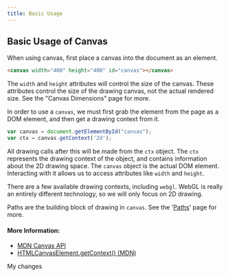 ```yaml
---
title: Basic Usage
---
```

## Basic Usage of Canvas

When using canvas, first place a canvas into the document as an element.

```html
<canvas width="400" height="400" id="canvas"></canvas>
```

The `width` and `height` attributes will control the size of the canvas. These attributes control the size of the drawing canvas, not the actual rendered size. See the "Canvas Dimensions" page for more.

In order to use a `canvas`, we must first grab the element from the page as a DOM element, and then get a drawing context from it.

```js
var canvas = document.getElementById("canvas");
var ctx = canvas.getContext('2d');
```

All drawing calls after this will be made from the `ctx` object. The `ctx` represents the drawing context of the object, and contains information about the 2D drawing space. The `canvas` object is the actual DOM element. Interacting with it allows us to access attributes like `width` and `height`.

There are a few available drawing contexts, including `webgl`. WebGL is really an entirely different technology, so we will only focus on 2D drawing.

Paths are the building block of drawing in `canvas`. See the '[Paths](/articles/canvas/paths)' page for more.

#### More Information:

- [MDN Canvas API](https://developer.mozilla.org/en-US/docs/Web/API/Canvas_API)
- [HTMLCanvasElement.getContext() (MDN)](https://developer.mozilla.org/en-US/docs/Web/API/HTMLCanvasElement/getContext)

My changes
